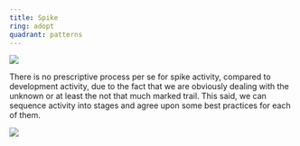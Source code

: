 ```yaml
---
title: Spike
ring: adopt
quadrant: patterns
---
```


[![](https://img.shields.io/badge/blog%20post-0c7cba?logo=gitbook&logoColor=000&style=flat)](https://archicionado.com/p/spike/)

There is no prescriptive process per se for spike activity, compared to development activity, due to the fact that we are obviously dealing with the unknown or at least the not that much marked trail. This said, we can sequence activity into stages and agree upon some best practices for each of them.

![](/img/2025-02-25/spike.svg)